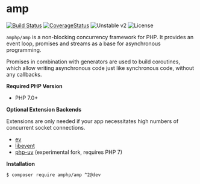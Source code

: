 # amp

[![Build Status](https://img.shields.io/travis/amphp/amp/master.svg?style=flat-square)](https://travis-ci.org/amphp/amp)
[![CoverageStatus](https://img.shields.io/coveralls/amphp/amp/master.svg?style=flat-square)](https://coveralls.io/github/amphp/amp?branch=master)
![Unstable v2](https://img.shields.io/badge/unstable-v2-green.svg?style=flat-square)
![License](https://img.shields.io/badge/license-MIT-blue.svg?style=flat-square)

`amphp/amp` is a non-blocking concurrency framework for PHP. It provides an event loop, promises and streams as a base for asynchronous programming.
 
 Promises in combination with generators are used to build coroutines, which allow writing asynchronous code just like synchronous code, without any callbacks.

**Required PHP Version**

- PHP 7.0+

**Optional Extension Backends**

Extensions are only needed if your app necessitates high numbers of concurrent socket connections.

- [ev](https://pecl.php.net/package/ev)
- [libevent](https://pecl.php.net/package/libevent)
- [php-uv](https://github.com/bwoebi/php-uv) (experimental fork, requires PHP 7)

**Installation**

```bash
$ composer require amphp/amp ^2@dev
```

